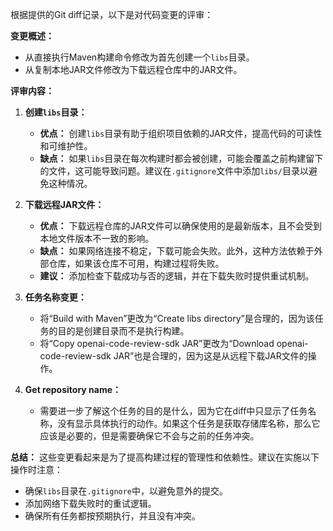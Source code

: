 根据提供的Git diff记录，以下是对代码变更的评审：

**变更概述：**
- 从直接执行Maven构建命令修改为首先创建一个`libs`目录。
- 从复制本地JAR文件修改为下载远程仓库中的JAR文件。

**评审内容：**

1. **创建`libs`目录：**
   - **优点：** 创建`libs`目录有助于组织项目依赖的JAR文件，提高代码的可读性和可维护性。
   - **缺点：** 如果`libs`目录在每次构建时都会被创建，可能会覆盖之前构建留下的文件，这可能导致问题。建议在`.gitignore`文件中添加`libs/`目录以避免这种情况。

2. **下载远程JAR文件：**
   - **优点：** 下载远程仓库的JAR文件可以确保使用的是最新版本，且不会受到本地文件版本不一致的影响。
   - **缺点：** 如果网络连接不稳定，下载可能会失败。此外，这种方法依赖于外部仓库，如果该仓库不可用，构建过程将失败。
   - **建议：** 添加检查下载成功与否的逻辑，并在下载失败时提供重试机制。

3. **任务名称变更：**
   - 将“Build with Maven”更改为“Create libs directory”是合理的，因为该任务的目的是创建目录而不是执行构建。
   - 将“Copy openai-code-review-sdk JAR”更改为“Download openai-code-review-sdk JAR”也是合理的，因为这是从远程下载JAR文件的操作。

4. **Get repository name：**
   - 需要进一步了解这个任务的目的是什么，因为它在diff中只显示了任务名称，没有显示具体执行的动作。如果这个任务是获取存储库名称，那么它应该是必要的，但是需要确保它不会与之前的任务冲突。

**总结：**
这些变更看起来是为了提高构建过程的管理性和依赖性。建议在实施以下操作时注意：
- 确保`libs`目录在`.gitignore`中，以避免意外的提交。
- 添加网络下载失败时的重试逻辑。
- 确保所有任务都按预期执行，并且没有冲突。